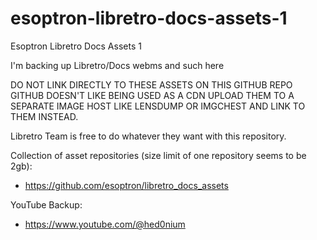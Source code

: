 # esoptron-libretro-docs-assets-1

Esoptron Libretro Docs Assets 1

I'm backing up Libretro/Docs webms and such here

DO NOT LINK DIRECTLY TO THESE ASSETS ON THIS GITHUB REPO
GITHUB DOESN'T LIKE BEING USED AS A CDN
UPLOAD THEM TO A SEPARATE IMAGE HOST LIKE LENSDUMP OR IMGCHEST AND LINK TO THEM INSTEAD.

Libretro Team is free to do whatever they want with this repository.

Collection of asset repositories (size limit of one repository seems to be 2gb): 

* https://github.com/esoptron/libretro_docs_assets

YouTube Backup:

* https://www.youtube.com/@hed0nium


